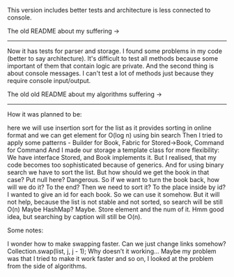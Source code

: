 This version includes better tests and architecture is less connected to console.


The old README about my suffering ->
________


Now it has tests for parser and storage. I found some problems in my code (better to say architecture). It's difficult to test all methods 
because some important of them that contain logic are private. And the second thing is about console messages.
I can't test a lot of methods just because they require console input/output.

The old old README about my algorithms suffering ->
______

How it was planned to be:

here we will use insertion sort for the list as it provides sorting in online format and we can get element for O(log n) using bin search
Then I tried to apply some patterns - Builder for Book, Fabric for Stored->Book, Command for Command
And I made our storage a template class for more flexibility: We have interface Stored, and Book implements it.
But I realised, that my code becomes too sophisticated because of generics. And for using binary search we have to sort the list. But how should we get the book in that case? Put null here? Dangerous. So if we want to turn the book back, how will we do it? To the end? Then we need to sort it? To the place inside by id? I wanted to give an id for each book. So we can use it somehow. But it will not help, because the list is not stable and not sorted, so search will be still O(n) Maybe HashMap? Maybe. Store element and the num of it. Hmm good idea, but searching by caption will still be O(n).

Some notes:

I wonder how to make swapping faster. Can we just change links somehow?
Collection.swap(list, j, j - 1); Why doesn’t it working...
Maybe my problem was that I tried to make it work faster and so on, I looked at the problem from the side of algorithms.
